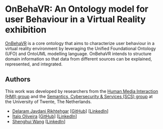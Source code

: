 # OnBehaVR:  An Ontology model for user Behaviour in a Virtual Reality exhibition 

<!-- <p align="center">
  <img src="https://raw.githubusercontent.com/pedropaulofb/resiliont/main/resources/logos/resiliont-logo-06.png" alt="Logo" style="width:500px">
</p> -->

 [OnBehaVR](https://github.com/italojsoliveira/virtual-reality-ontology) is a core ontology that aims to characterize user behaviour in a virtual reality environment by leveraging the Unified Foundational Ontology (UFO) and OntoUML modelling language. OnBehaVR intends to structure domain information so that data from different sources can be explained, represented, and integrated.

## Authors

This work was developed by researchers from the [Human Media Interaction (HMI) group](https://www.utwente.nl/en/eemcs/hmi/) and the [Semantics, Cybersecurity & Services (SCS) group](https://www.utwente.nl/en/eemcs/scs/) at the University of Twente, The Netherlands.


- [Delaram Javdani Rikhtehgar](https://orcid.org/0009-0007-8266-8395) [[GitHub](https://github.com/DelJavdani)] [[LinkedIn](https://www.linkedin.com/in/delaram-javdani-660941186/)]
- [Ítalo Oliveira](https://orcid.org/0000-0002-2384-3081) [[GitHub](https://github.com/italojsoliveira)] [[LinkedIn](https://www.linkedin.com/in/%C3%ADtalo-oliveira-800923162/)]
- [Shenghui Wang](https://orcid.org/0000-0003-0583-6969) [[LinkedIn](https://www.linkedin.com/in/shenghuiwang/)]
